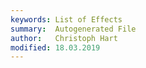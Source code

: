 ```yaml
---
keywords: List of Effects
summary:  Autogenerated File
author:   Christoph Hart
modified: 18.03.2019
---
```

